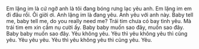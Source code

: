 Em lặng im là cứ ngỡ anh là tôi đang bóng rưng lạc yêu anh. Em lặng im em đi đâu rồi. Ôi giời ơi. Anh lặng im là đang yêu. Anh yêu với anh này. Baby tell me, baby tell me, do you really need me? Trái tim chưa có bay tình yêu. Mà trái tim em xin cầm nụ cười ấy. Baby baby muốn sao đây, muốn sao đây. Baby baby muốn sao đây. Yêu không yêu. Yêu thì yêu không yêu thì cũng yêu. Yêu yêu yêu. Yêu thì yêu không yêu thì cũng yêu. Yêu.